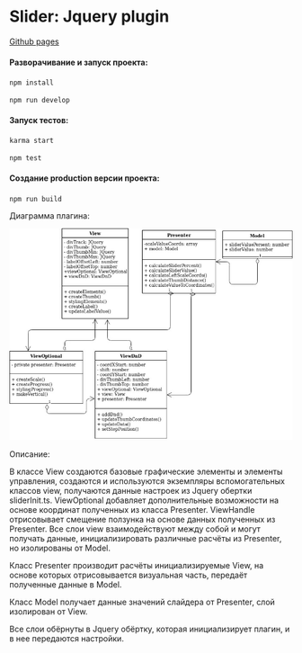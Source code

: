 # Slider: Jquery plugin

[Github pages](https://dindeni.github.io/slider)

#### Разворачивание и запуск проекта:<br>

`npm install`

`npm run develop`

#### Запуск тестов:<br>

`karma start`

`npm test`

#### Создание production версии проекта:

`npm run build`

Диаграмма плагина:

![link](./uml.jpg)

Описание:  

В классе View создаются базовые графические элементы и элементы управления,
   создаются и используются экземпляры вспомогательных классов view, получаются данные
    настроек из Jquery обертки sliderInit.ts. ViewOptional добавляет дополнительные
     возможности на основе координат полученных из класса Presenter. ViewHandle
      отрисовывает смещение ползунка на основе данных полученных из Presenter. 
      Все слои view взаимодействуют между собой и могут получать данные,
       инициализировать различные расчёты из Presenter, но изолированы от Model.  

Класс Presenter производит расчёты инициализируемые View, на основе которых
 отрисовывается визуальная часть, передаёт полученные данные в Model.  

Класс Model получает данные значений слайдера от Presenter, слой изолирован от View.

Все слои обёрнуты в Jquery обёртку, которая инициализирует плагин, и в нее передаются настройки. 
